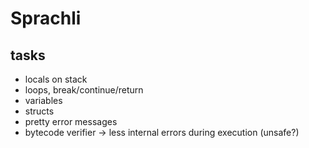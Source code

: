 # Sprachli

## tasks

- locals on stack
- loops, break/continue/return
- variables
- structs
- pretty error messages
- bytecode verifier -> less internal errors during execution (unsafe?)
